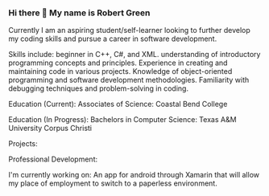 ### Hi there 👋 My name is Robert Green

Currently I am an aspiring student/self-learner looking to further develop my coding skills and pursue a career in software development.

Skills include:
    beginner in C++, C#, and XML.
    understanding of introductory programming concepts and principles.
    Experience in creating and maintaining code in various projects.
    Knowledge of object-oriented programming and software development methodologies.
    Familiarity with debugging techniques and problem-solving in coding.

Education (Current):
    Associates of Science: Coastal Bend College

Education (In Progress):
    Bachelors in Computer Science: Texas A&M University Corpus Christi
    
Projects:
    <!--[List any notable projects or assignments where you have applied your coding skills, highlighting the technologies used and your contributions.]-->

Professional Development:
    <!--[Include any workshops, courses, or online tutorials you have completed to enhance your coding skills.]-->

I'm currently working on:
    An app for android through Xamarin that will allow my place of employment to switch to a paperless environment.

<!--
**RobGreen490/RobGreen490** is a ✨ _special_ ✨ repository because its `README.md` (this file) appears on your GitHub profile.

Here are some ideas to get you started:

- 🔭 I’m currently working on ...
- 🌱 I’m currently learning ...
- 👯 I’m looking to collaborate on ...
- 🤔 I’m looking for help with ...
- 💬 Ask me about ...
- 📫 How to reach me: ...
- 😄 Pronouns: ...
- ⚡ Fun fact: ...
-->
